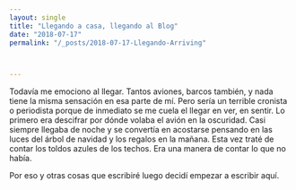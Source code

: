 ```yaml
---
layout: single
title: "Llegando a casa, llegando al Blog" 
date: "2018-07-17"
permalink: "/_posts/2018-07-17-Llegando-Arriving"



---
```

Todavía me emociono al llegar. Tantos aviones, barcos también, y nada tiene la misma sensación en esa parte de mí. Pero sería un terrible cronista o periodista porque de inmediato se me cuela el llegar en ver, en sentir. Lo primero era descifrar por dónde volaba el avión en la oscuridad. Casi siempre llegaba de noche y se convertía en acostarse pensando en las luces del árbol de navidad y los regalos en la mañana. Esta vez traté de contar los toldos azules de los techos. Era una manera de contar lo que no había. 

Por eso y otras cosas que escribiré luego decidí empezar a escribir aquí.
